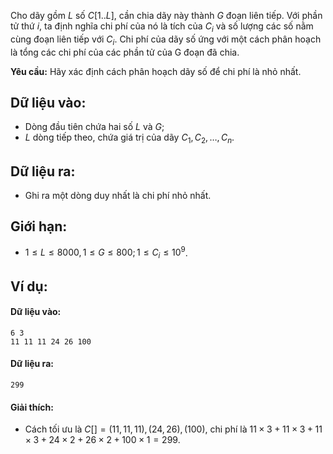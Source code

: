 Cho dãy gồm $L$ số $C[1..L]$, cần chia dãy này thành $G$ đoạn liên tiếp. Với phần tử thứ $i$, ta định nghĩa chi phí của nó là tích của $C_i$ và số lượng các số nằm cùng đoạn liên tiếp với $C_i$. Chi phí của dãy số ứng với một cách phân hoạch là tổng các chi phí của các phần tử của G đoạn đã chia.

**Yêu cầu:** Hãy xác định cách phân hoạch dãy số để chi phí là nhỏ nhất.

## Dữ liệu vào:
- Dòng đầu tiên chứa hai số $L$ và $G$;
- $L$ dòng tiếp theo, chứa giá trị của dãy $C_1, C_2, …, C_n$.

## Dữ liệu ra:
- Ghi ra một dòng duy nhất là chi phí nhỏ nhất.

## Giới hạn:
- $1 ≤  L ≤ 8000, 1 ≤ G  ≤ 800; 1 ≤ C_i ≤ 10^9$.

## Ví dụ:
#### Dữ liệu vào:
```
6 3
11 11 11 24 26 100
```

#### Dữ liệu ra:
```
299
```

#### Giải thích:
- Cách tối ưu là $C[]=(11,11,11), (24,26), (100)$, chi phí là $11\times 3 + 11\times 3 + 11\times 3 + 24\times 2 + 26\times 2 + 100\times 1=299$.
